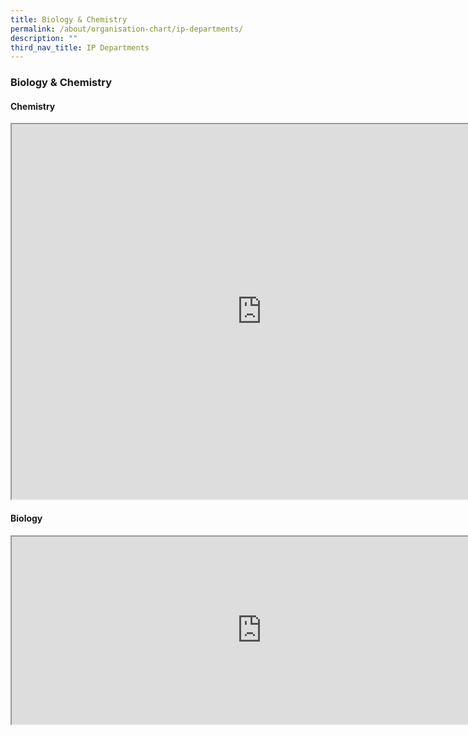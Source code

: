 ```yaml
---
title: Biology & Chemistry
permalink: /about/organisation-chart/ip-departments/
description: ""
third_nav_title: IP Departments
---
```

### **Biology & Chemistry**

#### **Chemistry**

<iframe src="https://docs.google.com/document/d/e/2PACX-1vTi_38O1ayukh6HT1QWuxhPCZsH-syEjOZUSXy8es_cYonskY4GxXvrJScrxbugR8MbPpL83BAYT00s/pub?embedded=true" width=800px height=600px scrolling="no"></iframe>

#### **Biology**

<iframe src="https://docs.google.com/document/d/e/2PACX-1vRIRGPlSMBgrIqHgTLLhbYqyY7AeB09jk3sQ2c0kGUZKIj3fylSXp3BVL3xMx57UcFcQZTRXaHUvRlJ/pub?embedded=true" width=800px height=300px scrolling="no"></iframe>